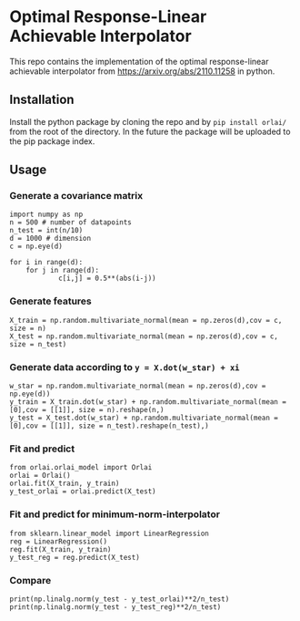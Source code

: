 # Optimal Response-Linear Achievable Interpolator

This repo contains the implementation of the optimal response-linear achievable interpolator from https://arxiv.org/abs/2110.11258 in python.

## Installation

Install the python package by cloning the repo and by `pip install orlai/` from the root of the directory. In the future the package will be uploaded to the pip package index.

## Usage

### Generate a covariance matrix

```
import numpy as np
n = 500 # number of datapoints
n_test = int(n/10)
d = 1000 # dimension
c = np.eye(d)

for i in range(d):
    for j in range(d):
            c[i,j] = 0.5**(abs(i-j))
```

### Generate features

```
X_train = np.random.multivariate_normal(mean = np.zeros(d),cov = c, size = n)
X_test = np.random.multivariate_normal(mean = np.zeros(d),cov = c, size = n_test)
```

### Generate data according to `y = X.dot(w_star) + xi`

```
w_star = np.random.multivariate_normal(mean = np.zeros(d),cov = np.eye(d))
y_train = X_train.dot(w_star) + np.random.multivariate_normal(mean = [0],cov = [[1]], size = n).reshape(n,)
y_test = X_test.dot(w_star) + np.random.multivariate_normal(mean = [0],cov = [[1]], size = n_test).reshape(n_test),)
```

### Fit and predict
```
from orlai.orlai_model import Orlai
orlai = Orlai()
orlai.fit(X_train, y_train)
y_test_orlai = orlai.predict(X_test)
```

### Fit and predict for minimum-norm-interpolator
```
from sklearn.linear_model import LinearRegression
reg = LinearRegression()
reg.fit(X_train, y_train)
y_test_reg = reg.predict(X_test)
```

### Compare

```
print(np.linalg.norm(y_test - y_test_orlai)**2/n_test)
print(np.linalg.norm(y_test - y_test_reg)**2/n_test)
```


